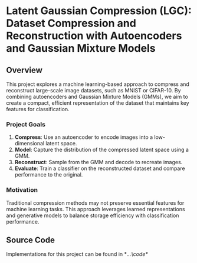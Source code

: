 # Latent Gaussian Compression (LGC): Dataset Compression and Reconstruction with Autoencoders and Gaussian Mixture Models

## Overview

This project explores a machine learning-based approach to compress and reconstruct large-scale image datasets, such as MNIST or CIFAR-10. By combining autoencoders and Gaussian Mixture Models (GMMs), we aim to create a compact, efficient representation of the dataset that maintains key features for classification.

### Project Goals

1. **Compress**: Use an autoencoder to encode images into a low-dimensional latent space.
2. **Model**: Capture the distribution of the compressed latent space using a GMM.
3. **Reconstruct**: Sample from the GMM and decode to recreate images.
4. **Evaluate**: Train a classifier on the reconstructed dataset and compare performance to the original.

### Motivation

Traditional compression methods may not preserve essential features for machine learning tasks. This approach leverages learned representations and generative models to balance storage efficiency with classification performance.

## Source Code

Implementations for this project can be found in **...\code\**
